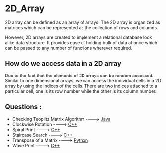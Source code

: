  # 2D_Array
 
2D array can be defined as an array of arrays. The 2D array is organized as matrices which can be represented as the collection of rows and columns.

However, 2D arrays are created to implement a relational database look alike data structure. It provides ease of holding bulk of data at once which can be passed to any number of functions wherever required.

## How do we access data in a 2D array
Due to the fact that the elements of 2D arrays can be random accessed. Similar to one dimensional arrays, we can access the individual cells in a 2D array by using the indices of the cells. There are two indices attached to a particular cell, one is its row number while the other is its column number.

## Questions :

* Checking Teoplitz Matrix Algorithm ----> [Java](/Code/Java/Toeplitz.java)
* Clockwise Rotation ----> [C++](/Code/C++/2d_matrix_rotation_90degree_clockwise.cpp)
* Spiral Print ----> [C++](/Code/C++/spiral_print.cpp)
* Staircase Search ----> [C++](/Code/C++/staircase_search.cpp)
* Transpose of a Matrix ----> [Python](/Code/Python/Transpose_of_matrix.py)
* Wave Print ----> [C++](/Code/C++/wave_print.cpp)
